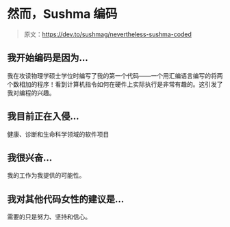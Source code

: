 # 然而，Sushma 编码

> 原文：<https://dev.to/sushmag/nevertheless-sushma-coded>

## 我开始编码是因为...

我在攻读物理学硕士学位时编写了我的第一个代码——一个用汇编语言编写的将两个数相加的程序！看到计算机指令如何在硬件上实际执行是非常有趣的。这引发了我对编程的兴趣。

## 我目前正在入侵...

健康、诊断和生命科学领域的软件项目

## 我很兴奋...

我的工作为我提供的可能性。

## 我对其他代码女性的建议是...

需要的只是努力、坚持和信心。